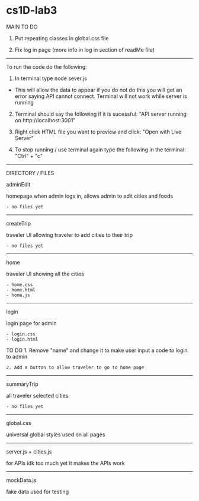 # cs1D-lab3

MAIN TO DO

1. Put repeating classes in global.css file

2. Fix log in page (more info in log in section of readMe file)

- - - 

To run the code do the following:

1. In terminal type
node sever.js

* This will allow the data to appear if you do not do this you will get an error saying API cannot connect. Terminal will not work while server is running

2. Terminal should say the following if it is sucessful: 
"API server running on http://localhost:3001"

3. Right click HTML file you want to preview and click:
"Open with Live Server"

4. To stop running / use terminal again type the following in the terminal:
"Ctrl" + "c"

- - -

DIRECTORY / FILES

adminEdit

homepage when admin logs in, allows admin to edit cities and foods

    - no files yet

- - -

createTrip

traveler UI allowing traveler to add cities to their trip

    - no files yet

- - -

home

traveler UI showing all the cities

    - home.css
    - home.html
    - home.js

- - -

login

login page for admin

    - login.css
    - login.html

TO DO
    1. Remove "name" and change it to make user input a code to login to admin

    2. Add a button to allow traveler to go to home page 

- - - 

summaryTrip

all traveler selected cities

    - no files yet

- - -

global.css

universal global styles used on all pages

- - -

server.js + cities.js

for APIs idk too much yet it makes the APIs work

- - -

mockData.js

fake data used for testing
